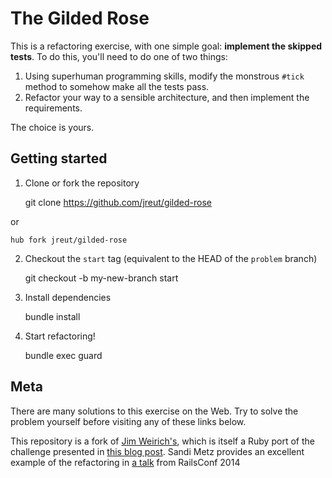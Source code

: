 # The Gilded Rose

This is a refactoring exercise, with one simple goal: **implement the skipped tests**. To do this, you'll need to do one of two things:

1. Using superhuman programming skills, modify the monstrous `#tick` method to somehow make all the tests pass.
2. Refactor your way to a sensible architecture, and then implement the requirements.

The choice is yours.

## Getting started

1. Clone or fork the repository


    git clone https://github.com/jreut/gilded-rose

or

    hub fork jreut/gilded-rose

2. Checkout the `start` tag (equivalent to the HEAD of the `problem` branch)


    git checkout -b my-new-branch start

3. Install dependencies


    bundle install

4. Start refactoring!


    bundle exec guard

## Meta

There are many solutions to this exercise on the Web. Try to solve the problem yourself before visiting any of these links below.

This repository is a fork of [Jim Weirich's](https://github.com/jimweirich/gilded_rose_kata), which is itself a Ruby port of the challenge presented in [this blog post](http://iamnotmyself.com/2011/02/13/refactor-this-the-gilded-rose-kata/). Sandi Metz provides an excellent example of the refactoring in [a talk](https://youtu.be/8bZh5LMaSmE) from RailsConf 2014
